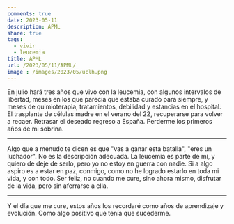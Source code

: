 ```yaml
---
comments: true
date: 2023-05-11
description: APML
share: true
tags:
  - vivir
  - leucemia
title: APML
url: /2023/05/11/APML/
image : /images/2023/05/uclh.png
---
```


En julio hará tres años que vivo con la leucemia, con algunos intervalos de libertad, meses en los que parecía que estaba curado para siempre, y meses de quimioterapia, tratamientos, debilidad y estancias en el hospital. El trasplante de células madre en el verano del 22, recuperarse para volver a recaer. Retrasar el deseado regreso a España. Perderme los primeros años de mi sobrina.

---

Algo que a menudo te dicen es que "vas a ganar esta batalla", "eres un luchador". No es la descripción adecuada. La leucemia es parte de mí, y quiero de deje de serlo, pero yo no estoy en guerra con nadie. Si a algo aspiro es a estar en paz, conmigo, como no he logrado estarlo en toda mi vida, y con todo. Ser feliz, no cuando me cure, sino ahora mismo, disfrutar de la vida, pero sin aferrarse a ella.

---

Y el día que me cure, estos años los recordaré como años de aprendizaje y evolución. Como algo positivo que tenía que sucederme.

